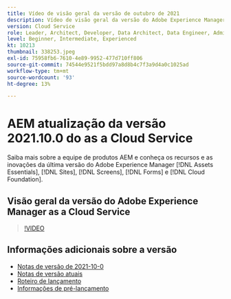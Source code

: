 ```yaml
---
title: Vídeo de visão geral da versão de outubro de 2021
description: Vídeo de visão geral da versão do Adobe Experience Manager as a Cloud Service 2021.10.0.
version: Cloud Service
role: Leader, Architect, Developer, Data Architect, Data Engineer, Admin, User
level: Beginner, Intermediate, Experienced
kt: 10213
thumbnail: 338253.jpeg
exl-id: 75958fb6-7610-4e89-9952-477d710ff806
source-git-commit: 74544e9521f5bdd97a8d8b4c7f3a9d4a0c1025ad
workflow-type: tm+mt
source-wordcount: '93'
ht-degree: 13%

---
```


# AEM atualização da versão 2021.10.0 do as a Cloud Service

Saiba mais sobre a equipe de produtos AEM e conheça os recursos e as inovações da última versão do Adobe Experience Manager [!DNL Assets Essentials], [!DNL Sites], [!DNL Screens], [!DNL Forms] e [!DNL Cloud Foundation].

## Visão geral da versão do Adobe Experience Manager as a Cloud Service

>[!VIDEO](https://video.tv.adobe.com/v/338253/?quality=12&learn=on)


## Informações adicionais sobre a versão

* [Notas de versão de 2021-10-0](https://experienceleague.adobe.com/docs/experience-manager-cloud-service/content/release-notes/release-notes/2021/release-notes-2021-10-0.html)
* [Notas de versão atuais](https://experienceleague.adobe.com/docs/experience-manager-cloud-service/content/release-notes/home.html)
* [Roteiro de lançamento](https://experienceleague.adobe.com/docs/experience-manager-release-information/aem-release-updates/update-releases-roadmap.html?lang=pt-BR)
* [Informações de pré-lançamento](https://experienceleague.adobe.com/docs/experience-manager-cloud-service/content/release-notes/prerelease.html?lang=pt-BR)
